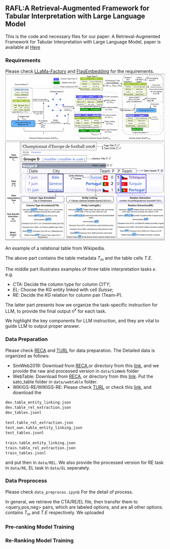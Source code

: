 ## RAFL:A Retrieval-Augmented Framework for Tabular Interpretation with Large Language Model

This is the code and necessary files for our paper: A Retrieval-Augmented Framework for Tabular Interpretation with Large Language Model, paper is available at [Here](./supplementary/DASFAA_Camera_Ready.pdf)

### Requirements

Please check [LLaMa-Factory](https://github.com/hiyouga/LLaMA-Factory) and [FlagEmbedding](https://github.com/FlagOpen/FlagEmbedding) for the requirements.
![image](./pic/RAFL_Flowchat.png)
![image](./pic/RAFL_Example.png)

An example of a relational table from Wikipedia. 

The above part contains the table metadata $T_m$ and the table cells $T.E$. 

The middle part illustrates examples of three table interpretation tasks $\kappa$.  e.g. 
 - *CTA*: Decide the column type for column *CITY*; 
 - *EL*: Choose the KG entity linked with cell *Suisse*; 
 - *RE*: Decide the *KG* relation for column pair (Team-P).
 
 The latter part presents how we organize the task-specific instruction for LLM, to provide the final output $o^{\kappa}$ for each task. 
 
 We highlight the key components for LLM instruction, and they are vital to guide LLM to output proper answer.

### Data Preparation

Please check [RECA](https://github.com/ysunbp/RECA-paper) and [TURL](https://github.com/sunlab-osu/TURL) for data preparation. The Detailed data is organized as follows:

- SimWeb2019: Download from [RECA](https://github.com/ysunbp/RECA-paper),or directory from this [link](https://drive.google.com/file/d/1UtSAhSjnJernYbjcB_x0l859AU5xTKDN/view),  and we provide the raw and processed version in `data/SimWeb` folder
- WebTable: Download from [RECA](https://github.com/ysunbp/RECA-paper), or directory from this [link](https://github.com/megagonlabs/sato/tree/master/table_data). Put the sato_table folder in `data/webtable` folder.
- WIKIGS-RE/WIKIGS-RE: Please check [TURL](https://github.com/sunlab-osu/TURL) or check this [link](https://buckeyemailosu-my.sharepoint.com/personal/deng_595_buckeyemail_osu_edu/_layouts/15/onedrive.aspx?ga=1&id=%2Fpersonal%2Fdeng%5F595%5Fbuckeyemail%5Fosu%5Fedu%2FDocuments%2FBuckeyeBox%20Data%2FTURL%2Fdata), and download the
```
dev.table_entity_linking.json
dev.table_rel_extraction.json
dev_tables.jsonl

test.table_rel_extraction.json
test_own.table_entity_linking.json
test_tables.jsonl

train.table_entity_linking.json
train.table_rel_extraction.json
train_tables.jsonl

```
and put then in `data/REL`. We also provide the processed version for RE task in `data/RE`, EL task in `data/EL` seperately.
### Data Proprocess
Please check `data_preproces.ipynb` For the detail of process. 

In general, we retrieve the CTA/RE/EL file, then transfer them to <query,pos,neg> pairs, which <pos> are labeled options, and <neg> are all other options. <query> contains $T_m$ and $T.E$ respectively. We uploaded 


### Pre-ranking Model Training
### Re-Ranking Model Training 